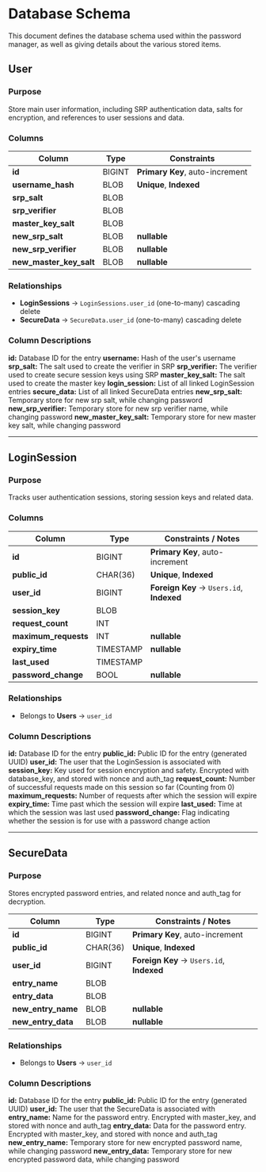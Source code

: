 # Database Schema

This document defines the database schema used within the password manager, as well as giving details about the various stored items.

## User

### Purpose
Store main user information, including SRP authentication data, salts for encryption, and references to user sessions and data.

### **Columns**

| Column                  | Type      | Constraints                     |
|-------------------------|-----------|---------------------------------|
| **id**                  | BIGINT    | **Primary Key**, auto-increment |
| **username_hash**       | BLOB      | **Unique**, **Indexed**         |
| **srp_salt**            | BLOB      |                                 |
| **srp_verifier**        | BLOB      |                                 |
| **master_key_salt**     | BLOB      |                                 |
| **new_srp_salt**        | BLOB      | **nullable**                    |
| **new_srp_verifier**    | BLOB      | **nullable**                    |
| **new_master_key_salt** | BLOB      | **nullable**                    |

### **Relationships**
- **LoginSessions** → `LoginSessions.user_id` (one-to-many) cascading delete
- **SecureData** → `SecureData.user_id` (one-to-many) cascading delete

### Column Descriptions
**id:** Database ID for the entry
**username:** Hash of the user's username
**srp_salt:** The salt used to create the verifier in SRP
**srp_verifier:** The verifier used to create secure session keys using SRP
**master_key_salt:** The salt used to create the master key
**login_session:** List of all linked LoginSession entries
**secure_data:** List of all linked SecureData entries
**new_srp_salt:** Temporary store for new srp salt, while changing password
**new_srp_verifier:** Temporary store for new srp verifier name, while changing password
**new_master_key_salt:** Temporary store for new master key salt, while changing password

---


## LoginSession

### Purpose
Tracks user authentication sessions, storing session keys and related data.

### **Columns**

| Column               | Type      | Constraints / Notes                       |
|----------------------|-----------|-------------------------------------------|
| **id**               | BIGINT    | **Primary Key**, auto-increment           |
| **public_id**        | CHAR(36)  | **Unique**, **Indexed**                   |
| **user_id**          | BIGINT    | **Foreign Key** → `Users.id`, **Indexed** |
| **session_key**      | BLOB      |                                           |
| **request_count**    | INT       |                                           |
| **maximum_requests** | INT       | **nullable**                              |
| **expiry_time**      | TIMESTAMP | **nullable**                              |
| **last_used**        | TIMESTAMP |                                           |
| **password_change**  | BOOL      | **nullable**                              |

### **Relationships**
- Belongs to **Users** → `user_id`

### Column Descriptions
**id:** Database ID for the entry
**public_id:** Public ID for the entry (generated UUID)
**user_id:** The user that the LoginSession is associated with
**session_key:** Key used for session encryption and safety. Encrypted with database_key, and stored with nonce and auth_tag
**request_count:** Number of successful requests made on this session so far (Counting from 0)
**maximum_requests:** Number of requests after which the session will expire
**expiry_time:** Time past which the session will expire
**last_used:** Time at which the session was last used
**password_change:** Flag indicating whether the session is for use with a password change action

---


## SecureData

### Purpose
Stores encrypted password entries, and related nonce and auth_tag for decryption.

| Column                 | Type      | Constraints / Notes                       |
|------------------------|-----------|-------------------------------------------|
| **id**                 | BIGINT    | **Primary Key**, auto-increment           |
| **public_id**          | CHAR(36)  | **Unique**, **Indexed**                   |
| **user_id**            | BIGINT    | **Foreign Key** → `Users.id`, **Indexed** |
| **entry_name**         | BLOB      |                                           |
| **entry_data**         | BLOB      |                                           |
| **new_entry_name**     | BLOB      | **nullable**                              |
| **new_entry_data**     | BLOB      | **nullable**                              |

### **Relationships**
- Belongs to **Users** → `user_id`

### Column Descriptions
**id:** Database ID for the entry
**public_id:** Public ID for the entry (generated UUID)
**user_id:** The user that the SecureData is associated with
**entry_name:** Name for the password entry. Encrypted with master_key, and stored with nonce and auth_tag
**entry_data:** Data for the password entry. Encrypted with master_key, and stored with nonce and auth_tag
**new_entry_name:** Temporary store for new encrypted password name, while changing password
**new_entry_data:** Temporary store for new encrypted password data, while changing password
